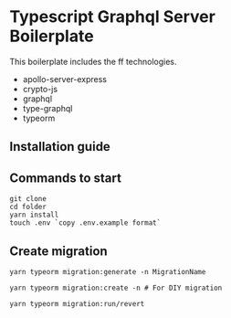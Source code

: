 # Typescript Graphql Server Boilerplate

This boilerplate includes the ff technologies.

- apollo-server-express
- crypto-js
- graphql
- type-graphql
- typeorm

## Installation guide

## Commands to start

```
git clone
cd folder
yarn install
touch .env `copy .env.example format`
```

## Create migration

```
yarn typeorm migration:generate -n MigrationName

yarn typeorm migration:create -n # For DIY migration

yarn typeorm migration:run/revert


```
